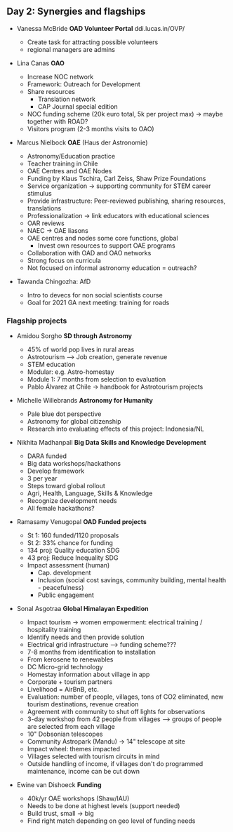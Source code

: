 ## Day 2: Synergies and flagships

- Vanessa McBride **OAD Volunteer Portal** ddi.lucas.in/OVP/
  - Create task for attracting possible volunteers
  - regional managers are admins

- Lina Canas **OAO**
  - Increase NOC network
  - Framework: Outreach for Development
  - Share resources 
    - Translation network
    - CAP Journal special edition
  - NOC funding scheme (20k euro total, 5k per project max) -> maybe together with ROAD?
  - Visitors program (2-3 months visits to OAO)


- Marcus Nielbock **OAE** (Haus der Astronomie)
  - Astronomy/Education practice
  - Teacher training in Chile
  - OAE Centres and OAE Nodes 
  - Funding by Klaus Tschira, Carl Zeiss, Shaw Prize Foundations
  - Service organization -> supporting community for STEM career stimulus
  - Provide infrastructure: Peer-reviewed publishing, sharing resources, translations
  - Professionalization -> link educators with educational sciences
  - OAR reviews
  - NAEC -> OAE liasons
  - OAE centres and nodes some core functions, global
    - Invest own resources to support OAE programs
  - Collaboration with OAD and OAO networks
  - Strong focus on curricula
  - Not focused on informal astronomy education = outreach?

- Tawanda Chingozha: AfD
  - Intro to devecs for non social scientists course
  - Goal for 2021 GA next meeting: training for roads

### Flagship projects

- Amidou Sorgho **SD through Astronomy**
  - 45% of world pop lives in rural areas
  - Astrotourism --> Job creation, generate revenue
  - STEM education
  - Modular: e.g. Astro-homestay
  - Module 1: 7 months from selection to evaluation
  - Pablo Álvarez at Chile -> handbook for Astrotourism projects

- Michelle Willebrands **Astronomy for Humanity**
  - Pale blue dot perspective
  - Astronomy for global citizenship
  - Research into evaluating effects of this project: Indonesia/NL
 
- Nikhita Madhanpall **Big Data Skills and Knowledge Development**
  - DARA funded
  - Big data workshops/hackathons
  - Develop framework
  - 3 per year
  - Steps toward global rollout
  - Agri, Health, Language, Skills & Knowledge
  - Recognize development needs
  - All female hackathons?

- Ramasamy Venugopal **OAD Funded projects**
  - St 1: 160 funded/1120 proposals
  - St 2: 33% chance for funding
  - 134 proj: Quality education SDG
  - 43 proj: Reduce Inequality SDG
  - Impact assessment (human)
    - Cap. development
    - Inclusion (social cost savings, community building, mental health - peacefulness)
    - Public engagement  
    
- Sonal Asgotraa **Global Himalayan Expedition**
  - Impact tourism -> women empowerment: electrical training / hospitality training
  - Identify needs and then provide solution
  - Electrical grid infrastructure --> funding scheme???
  - 7-8 months from identification to installation
  - From kerosene to renewables
  - DC Micro-grid technology
  - Homestay information about village in app
  - Corporate + tourism partners
  - Livelihood = AirBnB, etc.
  - Evaluation: number of people, villages, tons of CO2 eliminated, new tourism destinations, revenue creation
  - Agreement with community to shut off lights for observations
  - 3-day workshop from 42 people from villages --> groups of people are selected from each village
  - 10" Dobsonian telescopes
  - Community Astropark (Mandu) -> 14" telescope at site
  - Impact wheel: themes impacted
  - Villages selected with tourism circuits in mind
  - Outside handling of income, if villages don't do programmed maintenance, income can be cut down
  
- Ewine van Dishoeck **Funding**
  - 40k/yr OAE workshops (Shaw/IAU)
  - Needs to be done at highest levels (support needed)
  - Build trust, small -> big
  - Find right match depending on geo level of funding needs
  

